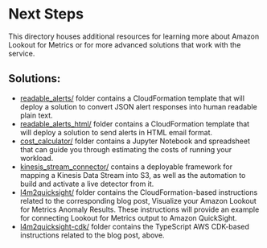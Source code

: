 # Next Steps

This directory houses additional resources for learning more about Amazon Lookout for Metrics or for more advanced solutions that work with the service.

## Solutions:

* [readable_alerts/](readable_alerts/) folder contains a CloudFormation template that will deploy a solution to convert JSON alert responses into human readable plain text.
* [readable_alerts_html/](readable_alerts_html/) folder contains a CloudFormation template that will deploy a solution to send alerts in HTML email format.
* [cost_calculator/](cost_calculator/) folder contains a Jupyter Notebook and spreadsheet that can guide you through estimating the costs of running your workload.
* [kinesis_stream_connector/](kinesis_stream_connector/) contains a deployable framework for mapping a Kinesis Data Stream into S3, as well as the automation to build and activate a live detector from it. 
* [l4m2quicksight/](l4m2quicksight/) folder contains the CloudFormation-based instructions related to the corresponding blog post, Visualize your Amazon Lookout for Metrics Anomaly Results. These instructions will provide an example for connecting Lookout for Metrics output to Amazon QuickSight.
* [l4m2quicksight-cdk/](l4m2quicksight-cdk/) folder contains the TypeScript AWS CDK-based instructions related to the blog post, above.

